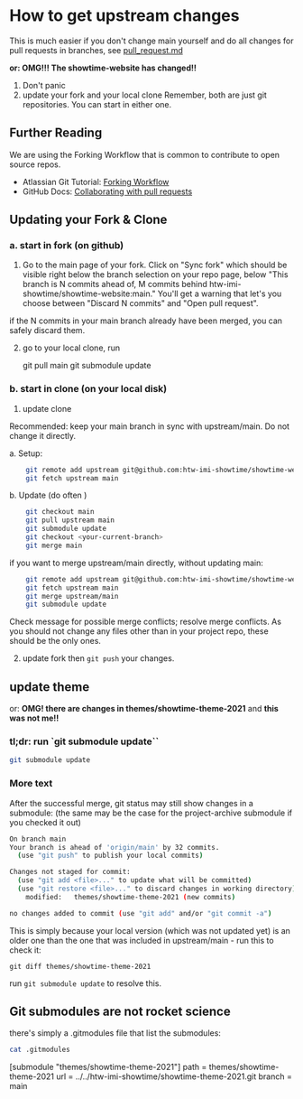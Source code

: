 # How to get upstream changes 

This is much easier if you don't change main yourself and do all changes for pull requests 
in branches, see [pull_request.md](./pull_request.md)

**or: OMG!!! The showtime-website has changed!!**

1. Don't panic
2. update your fork and your local clone
Remember, both are just git repositories. You can start in either one.


## Further Reading

We are using the Forking Workflow that is common to contribute to open source repos.

- Atlassian Git Tutorial: [Forking Workflow](https://www.atlassian.com/git/tutorials/comparing-workflows/forking-workflow)
- GitHub Docs: [Collaborating with pull requests](https://docs.github.com/en/pull-requests/collaborating-with-pull-requests)

## Updating your Fork & Clone
###   a. start in fork (on github)

1. Go to the main page of your fork.
 Click on "Sync fork" which should be visible right below the branch selection on your repo page, 
 below "This branch is N commits ahead of, M commits behind htw-imi-showtime/showtime-website:main."
 You'll get a warning that let's you choose between "Discard N commits" and "Open pull request".

 if the N commits in your main branch already have been merged, you can safely discard them.

2. go to your local clone, run


    git pull main
    git submodule update


###   b. start in clone (on your local disk)

1. update clone

Recommended: keep your main branch in sync with upstream/main. Do not change it directly.

a. Setup:
```bash
    git remote add upstream git@github.com:htw-imi-showtime/showtime-website.git
    git fetch upstream main
```
b. Update (do often )

```bash
    git checkout main
    git pull upstream main
    git submodule update
    git checkout <your-current-branch>
    git merge main
```

if you want to merge upstream/main directly, without updating main:

```bash
    git remote add upstream git@github.com:htw-imi-showtime/showtime-website.git
    git fetch upstream main
    git merge upstream/main
    git submodule update
```



Check message for possible merge conflicts; resolve merge conflicts. 
As you should not change any files other than in your project repo, 
these should be the only ones.


2. update fork
then `git push` your changes.

## update theme
or: **OMG! there are changes in themes/showtime-theme-2021** and **this was not me!!**

### tl;dr: run `git submodule update``

```bash
git submodule update
```
### More text

After the successful merge, git status may still show changes in a submodule:
(the same may be the case for the project-archive submodule if you checked it out)


```bash
On branch main
Your branch is ahead of 'origin/main' by 32 commits.
  (use "git push" to publish your local commits)

Changes not staged for commit:
  (use "git add <file>..." to update what will be committed)
  (use "git restore <file>..." to discard changes in working directory)
	modified:   themes/showtime-theme-2021 (new commits)

no changes added to commit (use "git add" and/or "git commit -a")
```

This is simply because your local version (which was not updated yet) is an older one
than the one that was included in upstream/main - run this to check it:

    git diff themes/showtime-theme-2021


run `git submodule update` to resolve this.


## Git submodules are not rocket science

there's simply a .gitmodules file that list the submodules:
```bash
cat .gitmodules
```


[submodule "themes/showtime-theme-2021"]
        path = themes/showtime-theme-2021
        url = ../../htw-imi-showtime/showtime-theme-2021.git
        branch = main